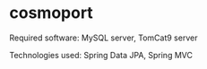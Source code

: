 # cosmoport

Required software:
MySQL server,
TomCat9 server

Technologies used:
Spring Data JPA,
Spring MVC
